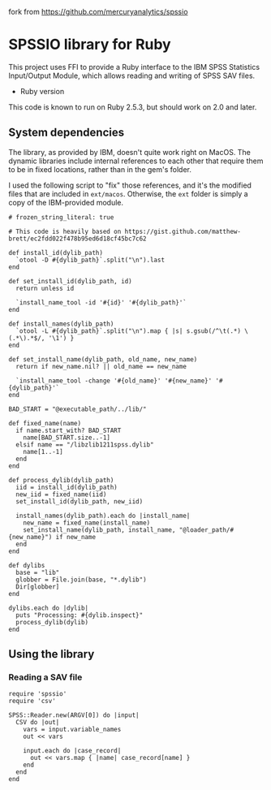 fork from
https://github.com/mercuryanalytics/spssio


# SPSSIO library for Ruby

This project uses FFI to provide a Ruby interface to the IBM SPSS Statistics Input/Output Module,
which allows reading and writing of SPSS SAV files.

* Ruby version

This code is known to run on Ruby 2.5.3, but should work on 2.0 and later.

## System dependencies

The library, as provided by IBM, doesn't quite work right on MacOS. The dynamic libraries
include internal references to each other that require them to be in fixed locations, rather than
in the gem's folder.

I used the following script to "fix" those references, and it's the modified files that
are included in `ext/macos`. Otherwise, the `ext` folder is simply a copy of the IBM-provided
module.

```
# frozen_string_literal: true

# This code is heavily based on https://gist.github.com/matthew-brett/ec2fdd022f478b95ed6d18cf45bc7c62

def install_id(dylib_path)
  `otool -D #{dylib_path}`.split("\n").last
end

def set_install_id(dylib_path, id)
  return unless id

  `install_name_tool -id '#{id}' '#{dylib_path}'`
end

def install_names(dylib_path)
  `otool -L #{dylib_path}`.split("\n").map { |s| s.gsub(/^\t(.*) \(.*\).*$/, '\1') }
end

def set_install_name(dylib_path, old_name, new_name)
  return if new_name.nil? || old_name == new_name

  `install_name_tool -change '#{old_name}' '#{new_name}' '#{dylib_path}'`
end

BAD_START = "@executable_path/../lib/"

def fixed_name(name)
  if name.start_with? BAD_START
    name[BAD_START.size..-1]
  elsif name == "/libzlib1211spss.dylib"
    name[1..-1]
  end
end

def process_dylib(dylib_path)
  iid = install_id(dylib_path)
  new_iid = fixed_name(iid)
  set_install_id(dylib_path, new_iid)

  install_names(dylib_path).each do |install_name|
    new_name = fixed_name(install_name)
    set_install_name(dylib_path, install_name, "@loader_path/#{new_name}") if new_name
  end
end

def dylibs
  base = "lib"
  globber = File.join(base, "*.dylib")
  Dir[globber]
end

dylibs.each do |dylib|
  puts "Processing: #{dylib.inspect}"
  process_dylib(dylib)
end
```

## Using the library

### Reading a SAV file

```
require 'spssio'
require 'csv'

SPSS::Reader.new(ARGV[0]) do |input|
  CSV do |out|
    vars = input.variable_names
    out << vars

    input.each do |case_record|
      out << vars.map { |name| case_record[name] }
    end
  end
end
```
